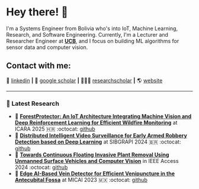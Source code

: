 # Hey there! 👋 
 
I'm a Systems Engineer from Bolivia who's into IoT, Machine Learning, Research, and Software Engineering. 
Currently, I'm a Lecturer and Researcher Engineer at **[UCB](https://www.ucb.edu.bo/)**, and I focus on building ML algorithms for sensor data and computer vision.

## Contact with me: 

👔 [linkedin][linkedin] **|** 
📰 [google scholar][google scholar] **|** 
👨🏻‍🔬 [researchscholar][researchscholar] **|** 
🌎 [website][website]

---


### 📑 Latest Research
- 📜 [**ForestProtector: An IoT Architecture Integrating Machine Vision and Deep Reinforcement Learning for Efficient Wildfire Monitoring**][ForestProtector] at ICARA 2025 🇭🇷 :octocat: [github][ForestProtector github]
- 📜 [**Distributed Intelligent Video Surveillance for Early Armed Robbery Detection based on Deep Learning**][TheftDetection] at SIBGRAPI 2024 🇧🇷 :octocat: [github][TheftDetection github]
- 📜 [**Towards Continuous Floating Invasive Plant Removal Using Unmanned Surface Vehicles and Computer Vision**][RecyclingRush] in IEEE Access 2024 :octocat: [github][RecyclingRush github]
- 📜 [**Edge AI-Based Vein Detector for Efficient Venipuncture in the Antecubital Fossa**][CUBITAL] at MICAI 2023 🇲🇽 :octocat: [github][CUBITAL github]


[google scholar]: https://scholar.google.com/citations?user=yI73dIcAAAAJ&hl=en
[linkedin]: https://www.linkedin.com/in/edwinsalcedo/
[researchscholar]: https://www.researchgate.net/profile/Edwin-Salcedo
[website]: https://edwinsalcedo.com/
[CUBITAL]: https://doi.org/10.1007/978-3-031-47640-2_24 
[CUBITAL github]: https://github.com/EdwinTSalcedo/CUBITAL
[RecyclingRush]: https://doi.org/10.1109/ACCESS.2024.3351764 
[RecyclingRush github]: https://github.com/EdwinTSalcedo/RecyclingRush 
[TheftDetection]: https://doi.org/10.1109/SIBGRAPI62404.2024.10716299
[TheftDetection github]: https://github.com/Coding-Rod/crime_detection
[ForestProtector]: https://doi.org/10.1109/ICARA64554.2025.10977677
[ForestProtector github]: https://github.com/EdwinTSalcedo/ForestProtector 


